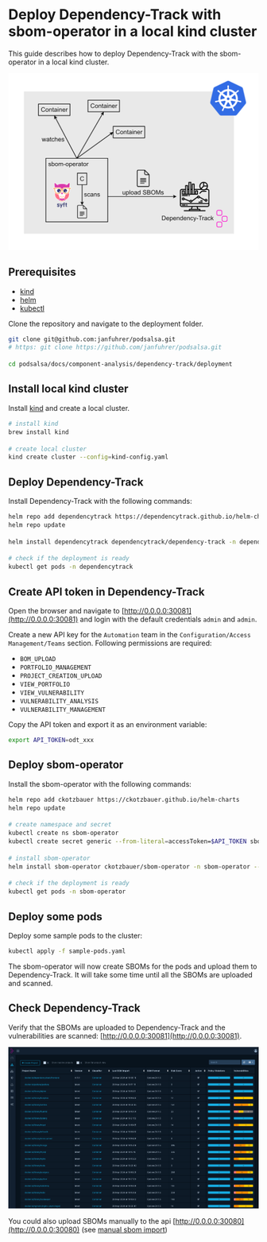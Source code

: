 # Deploy Dependency-Track with sbom-operator in a local kind cluster

This guide describes how to deploy Dependency-Track with the sbom-operator in a local kind cluster.

![sbom-operator](../../../assets/sbom-operator/sbom-operator.png)

## Prerequisites

- [kind](https://kind.sigs.k8s.io/)
- [helm](https://helm.sh/)
- [kubectl](https://kubernetes.io/docs/tasks/tools/install-kubectl/)

Clone the repository and navigate to the deployment folder.

```bash
git clone git@github.com:janfuhrer/podsalsa.git
# https: git clone https://github.com/janfuhrer/podsalsa.git

cd podsalsa/docs/component-analysis/dependency-track/deployment
```

## Install local kind cluster

Install [kind](https://kind.sigs.k8s.io/) and create a local cluster.

```bash
# install kind
brew install kind

# create local cluster
kind create cluster --config=kind-config.yaml
```

## Deploy Dependency-Track

Install Dependency-Track with the following commands:

```bash
helm repo add dependencytrack https://dependencytrack.github.io/helm-charts
helm repo update

helm install dependencytrack dependencytrack/dependency-track -n dependencytrack --create-namespace -f values-dtrack.yaml

# check if the deployment is ready
kubectl get pods -n dependencytrack 
```

## Create API token in Dependency-Track

Open the browser and navigate to [http://0.0.0.0:30081](http://0.0.0.0:30081) and login with the default credentials `admin` and `admin`.

Create a new API key for the `Automation` team in the `Configuration/Access Management/Teams` section. Following permissions are required:

- `BOM_UPLOAD`
- `PORTFOLIO_MANAGEMENT`
- `PROJECT_CREATION_UPLOAD`
- `VIEW_PORTFOLIO`
- `VIEW_VULNERABILITY`
- `VULNERABILITY_ANALYSIS`
- `VULNERABILITY_MANAGEMENT`

Copy the API token and export it as an environment variable:

```bash
export API_TOKEN=odt_xxx
```

## Deploy sbom-operator

Install the sbom-operator with the following commands:

```bash
helm repo add ckotzbauer https://ckotzbauer.github.io/helm-charts
helm repo update

# create namespace and secret
kubectl create ns sbom-operator
kubectl create secret generic --from-literal=accessToken=$API_TOKEN sbom-operator -n sbom-operator

# install sbom-operator
helm install sbom-operator ckotzbauer/sbom-operator -n sbom-operator --create-namespace -f values-sbom-operator.yaml

# check if the deployment is ready
kubectl get pods -n sbom-operator
```

## Deploy some pods

Deploy some sample pods to the cluster:

```bash
kubectl apply -f sample-pods.yaml
```

The sbom-operator will now create SBOMs for the pods and upload them to Dependency-Track. It will take some time until all the SBOMs are uploaded and scanned.

## Check Dependency-Track

Verify that the SBOMs are uploaded to Dependency-Track and the vulnerabilities are scanned: [http://0.0.0.0:30081](http://0.0.0.0:30081).

![Dependency-Track](../../../assets/sbom-operator/dtrack.png)

You could also upload SBOMs manually to the api [http://0.0.0.0:30080](http://0.0.0.0:30080) (see [manual sbom import](../manual-sbom-import.md))
